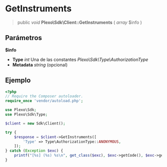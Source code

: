 # GetInstruments

> public *void* **Plexo\\Sdk\\Client::GetInstruments** ( *array* $info )

## Parámetros

**$info**

  * **Type** *int* Una de las constantes *Plexo\Sdk\Type\AuthorizationType*
  * **Metadata** *string* (opcional)

## Ejemplo

```php
<?php
// Require the Composer autoloader.
require_once 'vendor/autoload.php';

use Plexo\Sdk;
use Plexo\Sdk\Type;

$client = new Sdk\Client();

try {
    $response = $client->GetInstruments([
        'Type' => Type\AuthorizationType::ANONYMOUS,
    ]);
} catch (Exception $exc) {
    printf("[%s] (%s) %s\n", get_class($exc), $exc->getCode(), $exc->getMessage());
}
```
